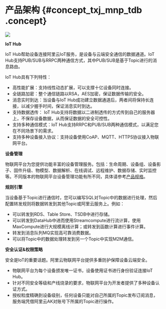 # 产品架构 {#concept_txj_mnp_tdb .concept}

![](http://static-aliyun-doc.oss-cn-hangzhou.aliyuncs.com/assets/img/7451/15404581913364_zh-CN.png)

**IoT Hub**

IoT Hub帮助设备连接阿里云IoT服务，是设备与云端安全通信的数据通道。IoT Hub支持PUB/SUB与RRPC两种通信方式，其中PUB/SUB是基于Topic进行的消息路由。

IoT Hub具有下列特性：

-   高性能扩展：支持线性动态扩展，可以支撑十亿设备同时连接。
-   全链路加密：整个通信链路以RSA，AES加密，保证数据传输的安全。
-   消息实时到达：当设备与IoT Hub成功建立数据通道后，两者间将保持长连接，以减少握手时间，保证消息实时到达。
-   支持数据透传： IoT Hub支持将数据以二进制透传的方式传到自己的服务器上，不保存设备数据，从而保证数据的安全可控性。
-   支持多种通信模式：IoT Hub支持RRPC和PUB/SUB两种通信模式，以满足您在不同场景下的需求。
-   支持多种设备接入协议：支持设备使用CoAP、MQTT、HTTPS协议接入物联网平台。

**设备管理**

物联网平台为您提供功能丰富的设备管理服务。包括：生命周期、设备组、设备影子、固件升级、物模型、数据解析、在线调试、远程维护、数据存储、实时监控等。不同版本的物联网平台设备管理功能有所不同，具体请参考[产品规格](intl.zh-CN/产品简介/产品规格.md#)。

**规则引擎**

当设备基于Topic进行通信时，您可以编写SQL对Topic中的数据进行处理，然后配置转发规则将数据转发到其他Topic或阿里云服务上。例如：

-   可以转发到RDS、Table Store、TSDB中进行存储。
-   可以转发到DataHub中进而使用Streamcompute进行流计算，使用MaxCompute进行大规模离线计算；或转发到函数计算进行事件计算。
-   转发到消息队列MQ实现高可靠消费数据。
-   可以将Topic中的数据处理转发到另一个Topic中实现M2M通信。

**安全认证&权限策略**

安全是IoT的重要话题。阿里云物联网平台提供多重防护保障设备云端安全。

-   物联网平台为每个设备颁发唯一证书，设备使用证书进行身份验证连接IoT Hub。
-   针对不同安全等级和产线烧录的要求，物联网平台为开发者提供了多种设备认证方式。
-   授权粒度精确到设备级别，任何设备只能对自己所属的Topic发布订阅消息，服务端凭借阿里云AK对账号下所属的Topic进行操作。

